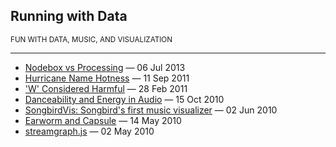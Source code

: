 ## Running with Data
<sub>FUN WITH DATA, MUSIC, AND VISUALIZATION</sub>

---

* [Nodebox vs Processing](./posts/nodebox-vs-processing.html) &mdash; 06 Jul 2013
* [Hurricane Name Hotness](./posts/hurricane-name-hotness.html) &mdash; 11 Sep 2011
* ['W' Considered Harmful](./posts/w-considered-harmful.html) &mdash; 28 Feb 2011
* [Danceability and Energy in Audio](./posts/danceability-and-energy.html) &mdash; 15 Oct 2010
* [SongbirdVis: Songbird's first music visualizer](../posts/songbirdvis.html) &mdash; 02 Jun 2010
* [Earworm and Capsule](../posts/earworm-capsule.html) &mdash; 14 May 2010
* [streamgraph.js](../posts/streamgraph.html) &mdash; 02 May 2010


